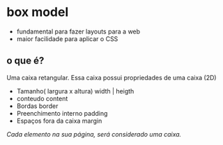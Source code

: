 # box model

- fundamental para fazer layouts para a web
- maior facilidade para aplicar o CSS

## o que é?

Uma caixa retangular.
Essa caixa possui propriedades de uma caixa (2D)

- Tamanho( largura x altura)   width  |  heigth
- conteudo                     content
- Bordas                       border
- Preenchimento interno        padding
- Espaços fora da caixa        margin

*Cada elemento na sua página, será considerado uma caixa.*
